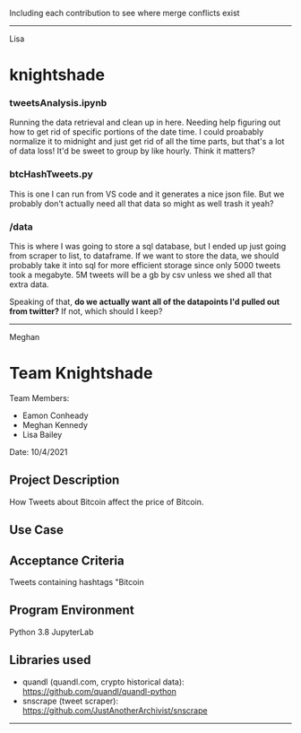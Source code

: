 Including each contribution to see where merge conflicts exist

---
 
Lisa
# knightshade

### tweetsAnalysis.ipynb 
Running the data retrieval and clean up in here.
Needing help figuring out how to get rid of specific portions of the date time. I could proabably normalize it to midnight and just get rid of all the time parts, but that's a lot of data loss! It'd be sweet to group by like hourly. Think it matters?


### btcHashTweets.py 
This is one I can run from VS code and it generates a nice json file. But we probably don't actually need all that data so might as well trash it yeah?

### /data 
This is where I was going to store a sql database, but I ended up just going from scraper to list, to dataframe. If we want to store the data, we should probably take it into sql for more efficient storage since only 5000 tweets took a megabyte. 5M tweets will be a gb by csv unless we shed all that extra data.

Speaking of that, **do we actually want all of the datapoints I'd pulled out from twitter?** If not, which should I keep?

---

Meghan
# Team Knightshade
Team Members: 
  * Eamon Conheady
  * Meghan Kennedy
  * Lisa Bailey

Date: 10/4/2021

## Project Description
How Tweets about Bitcoin affect the price of Bitcoin.

## Use Case


## Acceptance Criteria
Tweets containing hashtags "Bitcoin

## Program Environment
Python 3.8
JupyterLab

## Libraries used
  * quandl (quandl.com, crypto historical data): https://github.com/quandl/quandl-python
  * snscrape (tweet scraper): https://github.com/JustAnotherArchivist/snscrape

---
